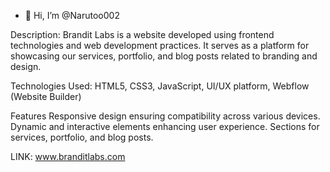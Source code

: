 - 👋 Hi, I’m @Narutoo002

Description:
Brandit Labs is a website developed using frontend technologies and web development practices. 
It serves as a platform for showcasing our services, portfolio, and blog posts related to branding and design.

Technologies Used:
HTML5, CSS3, JavaScript, UI/UX platform, Webflow (Website Builder)

Features
Responsive design ensuring compatibility across various devices.
Dynamic and interactive elements enhancing user experience.
Sections for services, portfolio, and blog posts.

LINK:
www.branditlabs.com




<!---
Narutoo002/Narutoo002 is a ✨ special ✨ repository because its `README.md` (this file) appears on your GitHub profile.
You can click the Preview link to take a look at your changes.
--->
